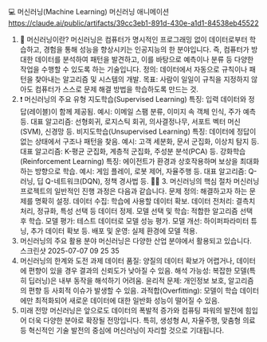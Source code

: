 💻 머신러닝(Machine Learning)
머신러닝 애니메이션
https://claude.ai/public/artifacts/39cc3eb1-891d-430e-a1d1-84538eb45522
1. 📖 머신러닝이란?
머신러닝은 컴퓨터가 명시적인 프로그래밍 없이 데이터로부터 학습하고, 경험을 통해 성능을 향상시키는 인공지능의 한 분야입니다.
즉, 컴퓨터가 방대한 데이터를 분석하여 패턴을 발견하고, 이를 바탕으로 예측이나 분류 등 다양한 작업을 수행할 수 있도록 하는 기술입니다.
정의: 데이터에서 자동으로 규칙이나 패턴을 찾아내는 알고리즘 및 시스템의 개발.
목표: 사람이 일일이 규칙을 지정하지 않아도 컴퓨터가 스스로 문제 해결 방법을 학습하도록 만드는 것.
2. ❗️ 머신러닝의 주요 유형
지도학습(Supervised Learning)
특징: 입력 데이터와 정답(레이블)이 함께 제공됨.
예시: 이메일 스팸 분류, 이미지 속 객체 인식, 주가 예측 등.
대표 알고리즘: 선형회귀, 로지스틱 회귀, 의사결정나무, 서포트 벡터 머신(SVM), 신경망 등.
비지도학습(Unsupervised Learning)
특징: 데이터에 정답이 없는 상태에서 구조나 패턴을 찾음.
예시: 고객 세분화, 문서 군집화, 이상치 탐지 등.
대표 알고리즘: K-평균 군집화, 계층적 군집화, 주성분 분석(PCA) 등.
강화학습(Reinforcement Learning)
특징: 에이전트가 환경과 상호작용하며 보상을 최대화하는 방향으로 학습.
예시: 게임 플레이, 로봇 제어, 자율주행 등.
대표 알고리즘: Q-러닝, 딥 Q-네트워크(DQN), 정책 경사법 등.
⛓️‍💥 3. 머신러닝의 핵심 절차
머신러닝 프로젝트의 일반적인 진행 과정은 다음과 같습니다.
문제 정의: 해결하고자 하는 문제를 명확히 설정.
데이터 수집: 학습에 사용할 데이터 확보.
데이터 전처리: 결측치 처리, 정규화, 특성 선택 등 데이터 정제.
모델 선택 및 학습: 적합한 알고리즘 선택 후 학습.
모델 평가: 테스트 데이터로 모델 성능 평가.
모델 개선: 하이퍼파라미터 튜닝, 추가 데이터 확보 등.
배포 및 운영: 실제 환경에 모델 적용.
4. 머신러닝의 주요 활용 분야
머신러닝은 다양한 산업 분야에서 활용되고 있습니다.
스크린샷 2025-07-07 09 25 35
5. 머신러닝의 한계와 도전 과제
데이터 품질: 양질의 데이터 확보가 어렵거나, 데이터에 편향이 있을 경우 결과의 신뢰도가 낮아질 수 있음.
해석 가능성: 복잡한 모델(특히 딥러닝)은 내부 동작을 해석하기 어려움.
윤리적 문제: 개인정보 보호, 알고리즘의 편향 등 사회적 이슈가 발생할 수 있음.
과적합(Overfitting): 모델이 학습 데이터에만 최적화되어 새로운 데이터에 대한 일반화 성능이 떨어질 수 있음.
6. 미래 전망
머신러닝은 앞으로도 데이터의 폭발적 증가와 컴퓨팅 파워의 발전에 힘입어 더욱 다양한 분야로 확장될 전망입니다.
특히, 생성형 AI, 자율주행, 맞춤형 의료 등 혁신적인 기술 발전의 중심에 머신러닝이 자리할 것으로 기대됩니다.
